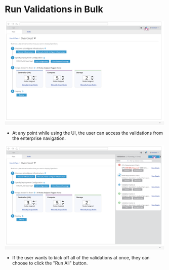 # Run Validations in Bulk
![validations](img/2017-8-17-TripleO-UI_Edge-Cases85.png)
- At any point while using the UI, the user can access the validations from the enterprise navigation.

![runinbulk](img/2017-8-17-TripleO-UI_Edge-Cases86.png)
- If the user wants to kick off all of the validations at once, they can choose to click the "Run All" button.
